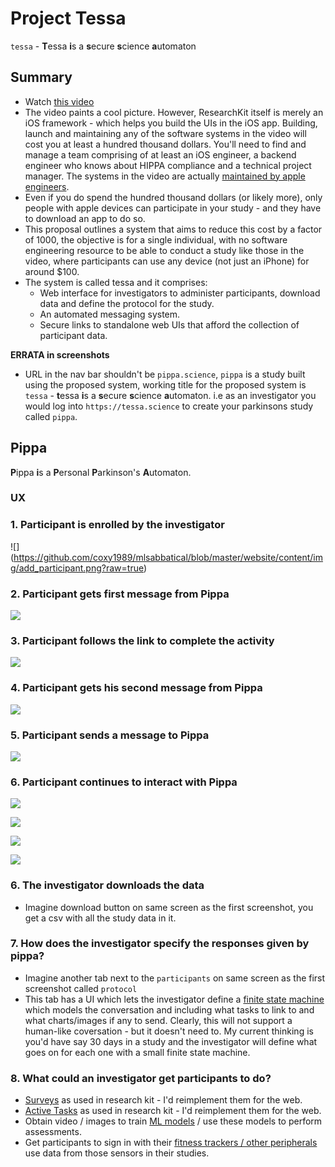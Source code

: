 # Project Tessa

`tessa` - **T**essa **i**s a **s**ecure **s**cience **a**utomaton

## Summary

- Watch [this video](https://www.youtube.com/watch?v=lYC6riNxmis)
- The video paints a cool picture. However, ResearchKit itself is merely an iOS framework - which helps you build the UIs in the iOS app. Building, launch and maintaining any of the software systems in the video will cost you at least a hundred thousand dollars. You'll need to find and manage a team comprising of at least an iOS engineer, a backend engineer who knows about HIPPA compliance and a technical project manager. The systems in the video are actually [maintained by apple engineers](https://github.com/ResearchKit). 
- Even if you do spend the hundred thousand dollars (or likely more), only people with apple devices can participate in your study - and they have to download an app to do so.
- This proposal outlines a system that aims to reduce this cost by a factor of 1000, the objective is for a single individual, with no software engineering resource to be able to conduct a study like those in the video, where participants can use any device (not just an iPhone) for around $100.
- The system is called tessa and it comprises:
	-  Web interface for investigators to administer participants, download data and define the protocol for the study.
	-  An automated messaging system.
	-  Secure links to standalone web UIs that afford the collection of participant data.

**ERRATA in screenshots**

- URL in the nav bar shouldn't be `pippa.science`, `pippa` is a study built using the proposed system, working title for the proposed system is `tessa` - **t**essa **i**s a **s**ecure **s**cience **a**utomaton. i.e as an investigator you would log into `https://tessa.science` to create your parkinsons study called `pippa`.

## Pippa

**P**ippa **i**s a **P**ersonal **P**arkinson's **A**utomaton.

### UX

### 1. Participant is enrolled by the investigator

![] (https://github.com/coxy1989/mlsabbatical/blob/master/website/content/img/add_participant.png?raw=true)

### 2. Participant gets first message from Pippa

![](https://github.com/coxy1989/mlsabbatical/blob/master/website/content/img/pippa_chat_1.png?raw=true)

### 3. Participant follows the link to complete the activity

![](https://github.com/coxy1989/mlsabbatical/blob/master/website/content/img/pippa_tapping.png?raw=true)

### 4. Participant gets his second message from Pippa

![](https://github.com/coxy1989/mlsabbatical/blob/master/website/content/img/pippa_chat_2.png?raw=true)

### 5. Participant sends a message to Pippa

![](https://github.com/coxy1989/mlsabbatical/blob/master/website/content/img/pippa_chat_3.png?raw=true)

### 6. Participant continues to interact with Pippa

![](https://github.com/coxy1989/mlsabbatical/blob/master/website/content/img/pippa_chat_4.png?raw=true)

![](https://github.com/coxy1989/mlsabbatical/blob/master/website/content/img/pippa_chat_5.png?raw=true)

![](https://github.com/coxy1989/mlsabbatical/blob/master/website/content/img/pippa_chat_6.png?raw=true) 

![](https://github.com/coxy1989/mlsabbatical/blob/master/website/content/img/pippa_chart_2.png?raw=true)


### 6. The investigator downloads the data

- Imagine download button on same screen as the first screenshot, you get a csv with all the study data in it.

### 7. How does the investigator specify the responses given by pippa?

- Imagine another tab next to the `participants` on same screen as the first screenshot called `protocol`
- This tab has a UI which lets the investigator define a [finite state machine](https://www.google.co.uk/search?q=finite+state+machine&source=lnms&tbm=isch) which models the conversation and including what tasks to link to and what charts/images if any to send. Clearly, this will not support a human-like coversation - but it doesn't need to. My current thinking is you'd have say 30 days in a study and the investigator will define what goes on for each one with a small finite state machine.

### 8. What could an investigator get participants to do?

- [Surveys](http://researchkit.org/docs/docs/Survey/CreatingSurveys.html) as used in research kit - I'd reimplement them for the web.
- [Active Tasks](http://researchkit.org/docs/docs/ActiveTasks/ActiveTasks.html#range) as used in research kit - I'd reimplement them for the web.
- Obtain video / images to train [ML models](http://machinemedicine.com/fingertapping/) / use these models to perform assessments.
- Get participants to sign in with their [fitness trackers / other peripherals](https://dev.fitbit.com/build/reference/web-api/basics/) use data from those sensors in their studies.

